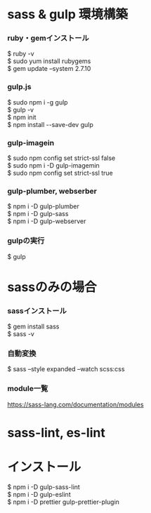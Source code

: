 # sass & gulp 環境構築
### ruby・gemインストール
$ ruby -v<br>
$ sudo yum install rubygems<br>
$ gem update –system 2.7.10

### gulp.js
$ sudo npm i -g gulp<br>
$ gulp -v<br>
$ npm init<br>
$ npm install --save-dev gulp

### gulp-imagein
$ sudo npm config set strict-ssl false<br>
$ sudo npm i -D gulp-imagemin<br>
$ sudo npm config set strict-ssl true

### gulp-plumber, webserber
$ npm i -D gulp-plumber<br>
$ npm i -D gulp-sass<br>
$ npm i -D gulp-webserver

### gulpの実行
$ gulp


# sassのみの場合
### sassインストール
$ gem install sass<br>
$ sass -v

### 自動変換
$ sass –style expanded –watch scss:css

### module一覧
https://sass-lang.com/documentation/modules

# sass-lint, es-lint
# インストール
$ npm i -D gulp-sass-lint<br>
$ npm i -D gulp-eslint<br>
$ npm i -D prettier gulp-prettier-plugin
